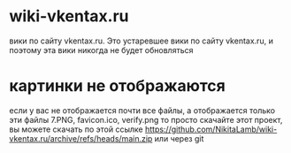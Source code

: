 # wiki-vkentax.ru
вики по сайту vkentax.ru. Это устаревшее вики по сайту vkentax.ru, и поэтому эта вики никогда не будет обновляться
# картинки не отображаются
если у вас не отображается почти все файлы, а отображается только эти файлы 7.PNG, favicon.ico, verify.png то просто скачайте этот проект, вы можете скачать по этой ссылке https://github.com/NikitaLamb/wiki-vkentax.ru/archive/refs/heads/main.zip
или через git
